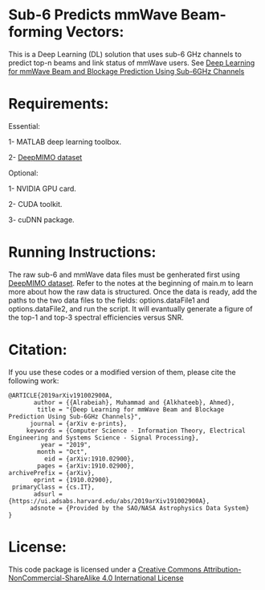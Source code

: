 # Sub-6 Predicts mmWave Beam-forming Vectors:
This is a Deep Learning (DL) solution that uses sub-6 GHz channels to predict top-n beams and link status of mmWave users. See [Deep Learning for mmWave Beam and Blockage Prediction Using Sub-6GHz Channels](https://arxiv.org/abs/1910.02900)

# Requirements:

Essential:

1- MATLAB deep learning toolbox.

2- [DeepMIMO dataset](http://www.deepmimo.net/?i=1)

Optional:

1- NVIDIA GPU card.

2- CUDA toolkit.

3- cuDNN package.

# Running Instructions:

The raw sub-6 and mmWave data files must be genherated first using [DeepMIMO dataset](http://www.deepmimo.net/?i=1). Refer to the notes at the beginning of main.m to learn more about how the raw data is structured. Once the data is ready, add the paths to the two data files to the fields: options.dataFile1 and options.dataFile2, and run the script. It will evantually generate a figure of the top-1 and top-3 spectral efficiencies versus SNR.

# Citation:

If you use these codes or a modified version of them, please cite the following work:
```
@ARTICLE{2019arXiv191002900A,
       author = {{Alrabeiah}, Muhammad and {Alkhateeb}, Ahmed},
        title = "{Deep Learning for mmWave Beam and Blockage Prediction Using Sub-6GHz Channels}",
      journal = {arXiv e-prints},
     keywords = {Computer Science - Information Theory, Electrical Engineering and Systems Science - Signal Processing},
         year = "2019",
        month = "Oct",
          eid = {arXiv:1910.02900},
        pages = {arXiv:1910.02900},
archivePrefix = {arXiv},
       eprint = {1910.02900},
 primaryClass = {cs.IT},
       adsurl = {https://ui.adsabs.harvard.edu/abs/2019arXiv191002900A},
      adsnote = {Provided by the SAO/NASA Astrophysics Data System}
}
```

# License:

This code package is licensed under a [Creative Commons Attribution-NonCommercial-ShareAlike 4.0 International License](https://creativecommons.org/licenses/by-nc-sa/4.0/)


